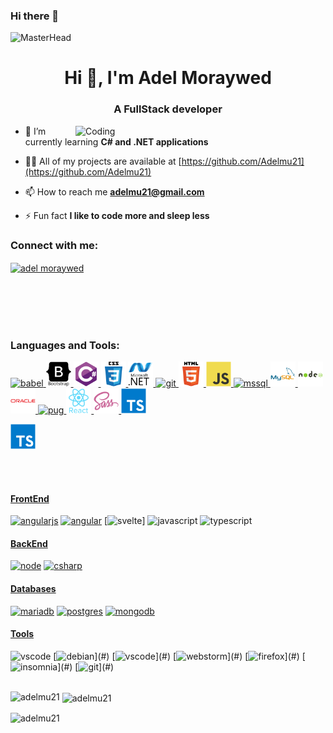 ### Hi there 👋
![MasterHead](https://builtin.com/sites/www.builtin.com/files/styles/og/public/full-stack-developer.jpg)
<h1 align="center">Hi 👋, I'm Adel Moraywed</h1>
<h3 align="center">A FullStack developer</h3>
<img align="right" alt="Coding" width="400" src="https://cdn.dribbble.com/users/1019864/screenshots/3079099/codeloop.gif">

- 🌱 I’m currently learning **C# and .NET applications**

- 👨‍💻 All of my projects are available at [https://github.com/Adelmu21](https://github.com/Adelmu21)

- 📫 How to reach me **adelmu21@gmail.com**

- ⚡ Fun fact **I like to code more and sleep less**

<h3 align="left">Connect with me:</h3>
<p align="left">
<a href="https://linkedin.com/in/adel-moraywed" target="blank"><img align="center" src="https://raw.githubusercontent.com/rahuldkjain/github-profile-readme-generator/master/src/images/icons/Social/linked-in-alt.svg" alt="adel moraywed" height="30" width="40" /></a>
</p>

<br><br><br><br>
<h3 align="left">Languages and Tools:</h3>
<p align="left"> <a href="https://babeljs.io/" target="_blank" rel="noreferrer"> <img src="https://www.vectorlogo.zone/logos/babeljs/babeljs-icon.svg" alt="babel" width="40" height="40"/> </a> <a href="https://getbootstrap.com" target="_blank" rel="noreferrer"> <img src="https://raw.githubusercontent.com/devicons/devicon/master/icons/bootstrap/bootstrap-plain-wordmark.svg" alt="bootstrap" width="40" height="40"/> </a> <a href="https://www.w3schools.com/cs/" target="_blank" rel="noreferrer"> <img src="https://raw.githubusercontent.com/devicons/devicon/master/icons/csharp/csharp-original.svg" alt="csharp" width="40" height="40"/> </a> <a href="https://www.w3schools.com/css/" target="_blank" rel="noreferrer"> <img src="https://raw.githubusercontent.com/devicons/devicon/master/icons/css3/css3-original-wordmark.svg" alt="css3" width="40" height="40"/> </a> <a href="https://dotnet.microsoft.com/" target="_blank" rel="noreferrer"> <img src="https://raw.githubusercontent.com/devicons/devicon/master/icons/dot-net/dot-net-original-wordmark.svg" alt="dotnet" width="40" height="40"/> </a> <a href="https://git-scm.com/" target="_blank" rel="noreferrer"> <img src="https://www.vectorlogo.zone/logos/git-scm/git-scm-icon.svg" alt="git" width="40" height="40"/> </a> <a href="https://www.w3.org/html/" target="_blank" rel="noreferrer"> <img src="https://raw.githubusercontent.com/devicons/devicon/master/icons/html5/html5-original-wordmark.svg" alt="html5" width="40" height="40"/> </a> <a href="https://developer.mozilla.org/en-US/docs/Web/JavaScript" target="_blank" rel="noreferrer"> <img src="https://raw.githubusercontent.com/devicons/devicon/master/icons/javascript/javascript-original.svg" alt="javascript" width="40" height="40"/> </a> <a href="https://www.microsoft.com/en-us/sql-server" target="_blank" rel="noreferrer"> <img src="https://www.svgrepo.com/show/303229/microsoft-sql-server-logo.svg" alt="mssql" width="40" height="40"/> </a> <a href="https://www.mysql.com/" target="_blank" rel="noreferrer"> <img src="https://raw.githubusercontent.com/devicons/devicon/master/icons/mysql/mysql-original-wordmark.svg" alt="mysql" width="40" height="40"/> </a> <a href="https://nodejs.org" target="_blank" rel="noreferrer"> <img src="https://raw.githubusercontent.com/devicons/devicon/master/icons/nodejs/nodejs-original-wordmark.svg" alt="nodejs" width="40" height="40"/> </a> <a href="https://www.oracle.com/" target="_blank" rel="noreferrer"> <img src="https://raw.githubusercontent.com/devicons/devicon/master/icons/oracle/oracle-original.svg" alt="oracle" width="40" height="40"/> </a> <a href="https://pugjs.org" target="_blank" rel="noreferrer"> <img src="https://cdn.worldvectorlogo.com/logos/pug.svg" alt="pug" width="40" height="40"/> </a> <a href="https://reactjs.org/" target="_blank" rel="noreferrer"> <img src="https://raw.githubusercontent.com/devicons/devicon/master/icons/react/react-original-wordmark.svg" alt="react" width="40" height="40"/> </a> <a href="https://sass-lang.com" target="_blank" rel="noreferrer"> <img src="https://raw.githubusercontent.com/devicons/devicon/master/icons/sass/sass-original.svg" alt="sass" width="40" height="40"/> </a> <a href="https://www.typescriptlang.org/" target="_blank" rel="noreferrer"> <img src="https://raw.githubusercontent.com/devicons/devicon/master/icons/typescript/typescript-original.svg" alt="typescript" width="40" height="40"/> </a> </p>

<p> <a href="https://www.typescriptlang.org/" target="_blank" rel="noreferrer"> <img src="https://raw.githubusercontent.com/devicons/devicon/master/icons/typescript/typescript-original.svg" alt="typescript" width="40" height="40"/> </a> 

<br><br>
#### <a href="">FrontEnd</a>
[<img src='https://cdn.jsdelivr.net/npm/simple-icons@3.0.1/icons/angularjs.svg' alt='angularjs' height='40'>](https://github.com/jeferson0993/jeferson0993-crud-angularjs-firebase)
[<img src='https://cdn.jsdelivr.net/npm/simple-icons@3.0.1/icons/angular.svg' alt='angular' height='40'>](https://github.com/jeferson0993/AngularWorkShop)
[<img src='https://cdn.jsdelivr.net/npm/simple-icons@3.0.1/icons/svelte.svg' alt='svelte' height='40'>]
<img src='https://cdn-icons-png.flaticon.com/512/5968/5968292.png' alt='javascript' width="45" height="45">
<img src="https://cdn-icons-png.flaticon.com/512/5968/5968381.png" alt="typescript" width="45" height="45"/>
  
#### <a href="">BackEnd</a>
[<img src='https://cdn.jsdelivr.net/npm/simple-icons@3.0.1/icons/node-dot-js.svg' alt='node' height='40'>](#)
[<img src='https://cdn-icons-png.flaticon.com/512/6132/6132221.png' alt='csharp' width="45" height="45">](#)

#### <a href="">Databases</a>
[<img src='https://cdn.jsdelivr.net/npm/simple-icons@3.0.1/icons/mariadb.svg' alt='mariadb' height='40'>](#)
[<img src='https://cdn.jsdelivr.net/npm/simple-icons@3.0.1/icons/postgresql.svg' alt='postgres' height='40'>](#)
[<img src='https://cdn.jsdelivr.net/npm/simple-icons@3.0.1/icons/mongodb.svg' alt='mongodb' height='40'>](#)

#### <a href="">Tools</a>
<img src="https://cdn.jsdelivr.net/gh/devicons/devicon/icons/vscode/vscode-original.svg" alt="vscode" width="45" height="45"/>
[<img src='https://cdn.jsdelivr.net/npm/simple-icons@3.0.1/icons/debian.svg' alt='debian' height='40'>](#)
[<img src='https://cdn.jsdelivr.net/npm/simple-icons@3.0.1/icons/visualstudiocode.svg' alt='vscode' height='40'>](#)
[<img src='https://cdn.jsdelivr.net/npm/simple-icons@3.0.1/icons/webstorm.svg' alt='webstorm' height='40'>](#)
[<img src='https://cdn.jsdelivr.net/npm/simple-icons@3.0.1/icons/firefox.svg' alt='firefox' height='40'>](#)
[<img src='https://cdn.jsdelivr.net/npm/simple-icons@3.0.1/icons/insomnia.svg' alt='insomnia' height='40'>](#)
[<img src='https://cdn.jsdelivr.net/npm/simple-icons@3.0.1/icons/gitkraken.svg' alt='git' height='40'>](#)
<br><br>
<p><img align="left" src="https://github-readme-stats.vercel.app/api/top-langs?username=adelmu21&show_icons=true&locale=en&layout=compact" alt="adelmu21" /></p>

<p>&nbsp;<img align="center" src="https://github-readme-stats.vercel.app/api?username=adelmu21&show_icons=true&locale=en" alt="adelmu21" /></p>

<p><img align="center" src="https://github-readme-streak-stats.herokuapp.com/?user=adelmu21&" alt="adelmu21" /></p>
